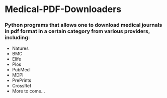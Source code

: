 # Medical-PDF-Downloaders

### Python programs that allows one to download medical journals in pdf format in a certain category from various providers, including:
- Natures
- BMC
- Elife
- Plos
- PubMed
- MDPI
- PrePrints
- CrossRef
- More to come...
